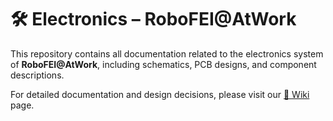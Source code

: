 # 🛠️ Electronics – RoboFEI@AtWork

This repository contains all documentation related to the electronics system of **RoboFEI@AtWork**, including schematics, PCB designs, and component descriptions.

For detailed documentation and design decisions, please visit our [📘 Wiki](../../wiki) page.
